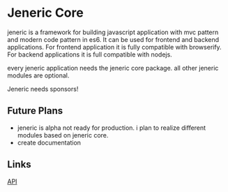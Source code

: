 # Jeneric Core

jeneric is a framework for building javascript application with mvc pattern and modern code pattern in es6. It can be used for frontend and backend applications. For frontend application it is fully compatible with browserify. For backend applications it is full compatible with nodejs.

every jeneric application needs the jeneric core package. all other jeneric modules are optional.

Jeneric needs sponsors!

## Future Plans

- jeneric is alpha not ready for production. i plan to realize different modules based on jeneric core.
- create documentation

## Links

[API](./doc/index.html)